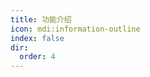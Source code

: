 ```yaml
---
title: 功能介绍
icon: mdi:information-outline
index: false
dir:
  order: 4
---
```


<Catalog base='/zh-cn/manual/introduction/' />
